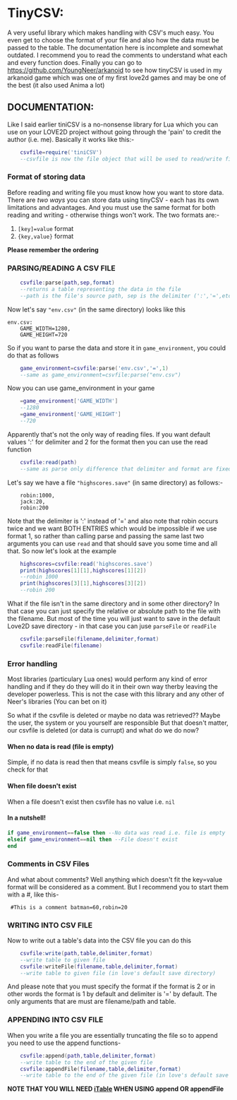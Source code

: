 # TinyCSV:

A very useful library which makes handling with CSV's much easy. You even get to choose the format of your file and also how the data must be passed to the table. The documentation here is incomplete and somewhat outdated. I recommend you to read the comments to understand what each and every function does. Finally you can go to https://github.com/YoungNeer/arkanoid to see how tinyCSV is used in my arkanoid game which was one of my first love2d games and may be one of the best (it also used Anima a lot)

## DOCUMENTATION:

Like I said earlier tiniCSV is a no-nonsense library for Lua which you can use on your LOVE2D project without going through the 'pain' to credit the author (i.e. me). Basically it works like this:-

```lua
    csvfile=require('tiniCSV')
    --csvfile is now the file object that will be used to read/write files
```

### Format of storing data

Before reading and writing file you must know how you want to store data. There are *two ways* you can store data using tinyCSV - each has its own limitations and advantages. And you must use the same format for both reading and writing - otherwise things won't work.
The two formats are:- 
1. `[key]=value` format
2. `{key,value}` format

**Please remember the ordering**

### PARSING/READING A CSV FILE

```lua
    csvfile:parse(path,sep,format)
    --returns a table representing the data in the file
    --path is the file's source path, sep is the delimiter (':','=',etc) and format is 1 or 2 (refer above)
```

Now let's say `"env.csv"` (in the same directory) looks like this
```csv
env.csv:
    GAME_WIDTH=1280,
    GAME_HEIGHT=720
```

So if you want to parse the data and store it in ``game_environment``, you could do that as follows
```lua
    game_environment=csvfile:parse('env.csv','=',1)
    --same as game_environment=csvfile:parse("env.csv")
```

Now you can use game_environment in your game

```lua
    =game_environment['GAME_WIDTH']
    --1280
    =game_environment['GAME_HEIGHT']
    --720
```

Apparently that's not the only way of reading files. If you want default values ':' for delimiter and 2 for the format then you can use the read function

```lua
    csvfile:read(path)
    --same as parse only difference that delimiter and format are fixed (i.e. ':' and 2)
```

Let's say we have a file `"highscores.save"` (in same directory) as follows:-
```csv
    robin:1000,
    jack:20,
    robin:200
```
Note that the delimiter is ':' instead of '=' and also note that robin occurs twice and we want BOTH ENTRIES which would be impossible if we use format 1, so rather than calling parse and passing the same last two arguments you can use `read` and that should save you some time and all that. So now let's look at the example

```lua
    highscores=csvfile:read('highscores.save')
    print(highscores[1][1],highscores[1][2])
    --robin 1000
    print(highscores[3][1],highscores[3][2])
    --robin 200
```

What if the file isn't in the same directory and in some other directory? In that case you can just specify the relative or absolute path to the file with the filename. But most of the time you will just want to save in the default Love2D save directory - in that case you can juse `parseFile` or `readFile`

```lua
    csvfile:parseFile(filename,delimiter,format)
    csvfile:readFile(filename)
```

### Error handling

Most libraries (particulary Lua ones) would perform any kind of error handling and if they
do they will do it in their own way therby leaving the developer powerless. This is not the case with this library and any other of Neer's libraries (You can bet on it) 

So what if the csvfile is deleted or maybe no data was retrieved?? Maybe the user, the system or you yourself are responsible
But that doesn't matter, our csvfile is deleted (or data is currupt) and what do we do now?

#### When no data is read (file is empty)

Simple, if no data is read then that means csvfile is simply `false`, so you check for that

#### When file doesn't exist 

When a file doesn't exist then csvfile has no value i.e. `nil`

#### In a nutshell!
```lua
if game_environment==false then --No data was read i.e. file is empty
elseif game_environment==nil then --File doesn't exist
end
```

### Comments in CSV Files
And what about comments? Well anything which doesn't fit the key=value format
will be considered as a comment. But I recommend you to start them with a #, like this-

``  #This is a comment
    batman=60,robin=20
``

### WRITING INTO CSV FILE

Now to write out a table's data into the CSV file you can do this 

```lua
    csvfile:write(path,table,delimiter,format)
    --write table to given file
    csvfile:writeFile(filename,table,delimiter,format)
    --write table to given file (in love's default save directory)    
```

And please note that you must specify the format if the format is 2 or in other words the format is 1 by default and delimiter is '=' by default. The only arguments that are must are filename/path and table.

### APPENDING INTO CSV FILE

When you write a file you are essentially truncating the file so to append you need to use the append functions-

```lua
    csvfile:append(path,table,delimiter,format)
    --write table to the end of the given file
    csvfile:appendFile(filename,table,delimiter,format)
    --write table to the end of the given file (in love's default save directory)    
```

**NOTE THAT YOU WILL NEED <a href="https://github.com/YoungNeer/lovelib/tree/master/itable">iTable</a> WHEN USING append OR appendFile**
